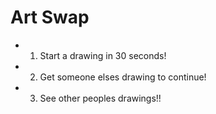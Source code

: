 # Art Swap

- 1. Start a drawing in 30 seconds!
- 2. Get someone elses drawing to continue!
- 3. See other peoples drawings!!
